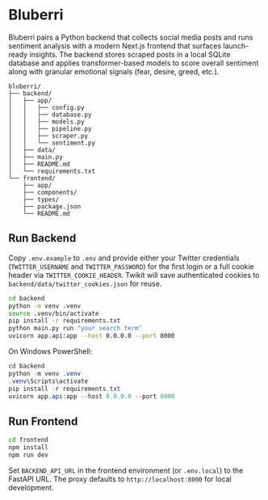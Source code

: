 # Bluberri

Bluberri pairs a Python backend that collects social media posts and runs sentiment analysis with a modern Next.js frontend that surfaces launch-ready insights. The backend stores scraped posts in a local SQLite database and applies transformer-based models to score overall sentiment along with granular emotional signals (fear, desire, greed, etc.).

```
bluberri/
├── backend/
│   ├── app/
│   │   ├── config.py
│   │   ├── database.py
│   │   ├── models.py
│   │   ├── pipeline.py
│   │   ├── scraper.py
│   │   └── sentiment.py
│   ├── data/
│   ├── main.py
│   ├── README.md
│   └── requirements.txt
└── frontend/
	├── app/
	├── components/
	├── types/
	├── package.json
	└── README.md
```

## Run Backend

Copy `.env.example` to `.env` and provide either your Twitter credentials (`TWITTER_USERNAME` and `TWITTER_PASSWORD`) for the first login or a full cookie header via `TWITTER_COOKIE_HEADER`. Twikit will save authenticated cookies to `backend/data/twitter_cookies.json` for reuse.

```bash
cd backend
python -m venv .venv
source .venv/bin/activate
pip install -r requirements.txt
python main.py run "your search term"
uvicorn app.api:app --host 0.0.0.0 --port 8000
```

On Windows PowerShell:

```powershell
cd backend
python -m venv .venv
.venv\Scripts\activate
pip install -r requirements.txt
uvicorn app.api:app --host 0.0.0.0 --port 8000
```

## Run Frontend

```bash
cd frontend
npm install
npm run dev
```

Set `BACKEND_API_URL` in the frontend environment (or `.env.local`) to the FastAPI URL. The proxy defaults to `http://localhost:8000` for local development.
